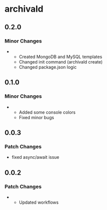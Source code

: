# archivald

## 0.2.0

### Minor Changes

- - Created MongoDB and MySQL templates
  - Changed init command (archivald create)
  - Changed package.json logic

## 0.1.0

### Minor Changes

- - Added some console colors
  - Fixed minor bugs

## 0.0.3

### Patch Changes

- fixed async/await issue

## 0.0.2

### Patch Changes

- - Updated workflows
